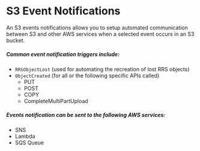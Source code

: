 # S3 Event Notifications

An S3 events notifications allows you to setup automated communication between
S3 and other AWS services when a selected event occurs in an S3 bucket.

##### Common event notification triggers include:

- `RRSObjectLost` (used for automating the recreation of lost RRS objects)
- `ObjectCreated` (for all or the following specific APIs called)
  - PUT
  - POST
  - COPY
  - CompleteMultiPartUpload

##### Events notification can be sent to the following AWS services:

- SNS
- Lambda
- SQS Queue
